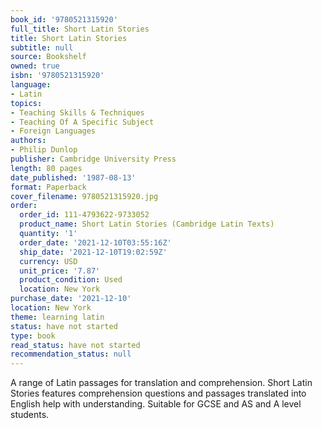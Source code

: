 ```yaml
---
book_id: '9780521315920'
full_title: Short Latin Stories
title: Short Latin Stories
subtitle: null
source: Bookshelf
owned: true
isbn: '9780521315920'
language:
- Latin
topics:
- Teaching Skills & Techniques
- Teaching Of A Specific Subject
- Foreign Languages
authors:
- Philip Dunlop
publisher: Cambridge University Press
length: 80 pages
date_published: '1987-08-13'
format: Paperback
cover_filename: 9780521315920.jpg
order:
  order_id: 111-4793622-9733052
  product_name: Short Latin Stories (Cambridge Latin Texts)
  quantity: '1'
  order_date: '2021-12-10T03:55:16Z'
  ship_date: '2021-12-10T19:02:59Z'
  currency: USD
  unit_price: '7.87'
  product_condition: Used
  location: New York
purchase_date: '2021-12-10'
location: New York
theme: learning latin
status: have not started
type: book
read_status: have not started
recommendation_status: null
---
```

A range of Latin passages for translation and comprehension. Short Latin Stories features comprehension questions and passages translated into English help with understanding. Suitable for GCSE and AS and A level students.
